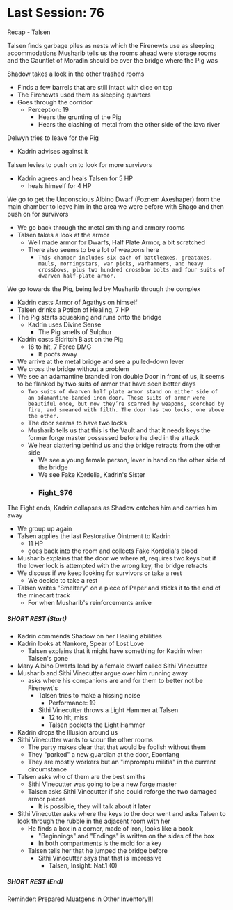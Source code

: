 # Last Session: 76

Recap - Talsen

Talsen finds garbage piles as nests which the Firenewts use as sleeping accommodations
Musharib tells us the rooms ahead were storage rooms and the Gauntlet of Moradin should be over the bridge where the Pig was

Shadow takes a look in the other trashed rooms
- Finds a few barrels that are still intact with dice on top
- The Firenewts used them as sleeping quarters
- Goes through the corridor
	- Perception: 19
		- Hears the grunting of the Pig
		- Hears the clashing of metal from the other side of the lava river

Delwyn tries to leave for the Pig
- Kadrin advises against it

Talsen levies to push on to look for more survivors
- Kadrin agrees and heals Talsen for 5 HP
	- heals himself for 4 HP

We go to get the Unconscious Albino Dwarf (Foznem Axeshaper) from the main chamber to leave him in the area we were before with Shago and then push on for survivors
- We go back through the metal smithing and armory rooms
- Talsen takes a look at the armor
	- Well made armor for Dwarfs, Half Plate Armor, a bit scratched
	- There also seems to be a lot of weapons here
		- `This chamber includes six each of battleaxes, greataxes, mauls, morningstars, war picks, warhammers, and heavy crossbows, plus two hundred crossbow bolts and four suits of dwarven half-plate armor.`

We go towards the Pig, being led by Musharib through the complex
- Kadrin casts Armor of Agathys on himself
- Talsen drinks a Potion of Healing, 7 HP
- The Pig starts squeaking and runs onto the bridge
	- Kadrin uses Divine Sense
		- The Pig smells of Sulphur
- Kadrin casts Eldritch Blast on the Pig
	- 16 to hit, 7 Force DMG
		- It poofs away
- We arrive at the metal bridge and see a pulled-down lever
- We cross the bridge without a problem
- We see an adamantine branded Iron double Door in front of us, it seems to be flanked by two suits of armor that have seen better days
	- `Two suits of dwarven half plate armor stand on either side of an adamantine-banded iron door. These suits of armor were beautiful once, but now they’re scarred by weapons, scorched by fire, and smeared with filth. The door has two locks, one above the other.`
	- The door seems to have two locks
	- Musharib tells us that this is the Vault and that it needs keys the former forge master possessed before he died in the attack
	- We hear clattering behind us and the bridge retracts from the other side
		- We see a young female person, lever in hand on the other side of the bridge
		- We see Fake Kordelia, Kadrin's Sister
		- ### Fight_S76

The Fight ends, Kadrin collapses as Shadow catches him and carries him away
- We group up again
- Talsen applies the last Restorative Ointment to Kadrin
	- 11 HP
	- goes back into the room and collects Fake Kordelia's blood
- Musharib explains that the door we where at, requires two keys but if the lower lock is attempted with the wrong key, the bridge retracts
- We discuss if we keep looking for survivors or take a rest
	- We decide to take a rest
- Talsen writes "Smeltery" on a piece of Paper and sticks it to the end of the minecart track
	- For when Musharib's reinforcements arrive

##### SHORT REST (Start)
- Kadrin commends Shadow on her Healing abilities
- Kadrin looks at Nankore, Spear of Lost Love
	- Talsen explains that it might have something for Kadrin when Talsen's gone
- Many Albino Dwarfs lead by a female dwarf called Sithi Vinecutter
- Musharib and Sithi Vinecutter argue over him running away
	- asks where his companions are and for them to better not be Firenewt's
		- Talsen tries to make a hissing noise
			- Performance: 19
		- Sithi Vinecutter throws a Light Hammer at Talsen
			- 12 to hit, miss
			- Talsen pockets the Light Hammer
- Kadrin drops the Illusion around us
- Sithi Vinecutter wants to scour the other rooms
	- The party makes clear that that would be foolish without them
	- They "parked" a new guardian at the door, Ebonfang
	- They are mostly workers but an "impromptu militia" in the current circumstance
- Talsen asks who of them are the best smiths
	- Sithi Vinecutter was going to be a new forge master
	- Talsen asks Sithi Vinecutter if she could reforge the two damaged armor pieces
		- It is possible, they will talk about it later
- Sithi Vinecutter asks where the keys to the door went and asks Talsen to look through the rubble in the adjacent room with her
	- He finds a box in a corner, made of iron, looks like a book
		- "Beginnings" and "Endings" is written on the sides of the box
		- In both compartments is the mold for a key
	- Talsen tells her that he jumped the bridge before
		- Sithi Vinecutter says that that is impressive
			- Talsen, Insight: Nat.1 (0)

##### SHORT REST (End)

Reminder: Prepared Muatgens in Other Inventory!!!